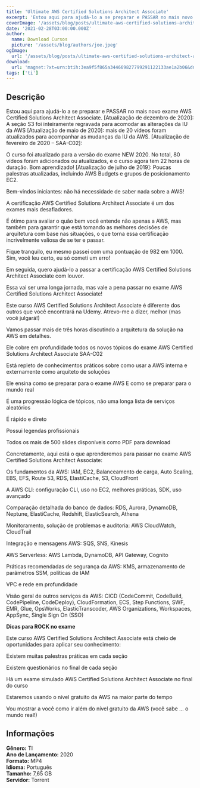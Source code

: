 ```yaml
---
title: 'Ultimate AWS Certified Solutions Architect Associate'
excerpt: 'Estou aqui para ajudá-lo a se preparar e PASSAR no mais novo exame AWS Certified Solutions Architect Associate. [Atualização de dezembro de 2020]: A seção S3 foi inteiramente regravada para acomodar as alterações da IU da AWS [Atualização de maio de 2020]: mais de 20 vídeos foram atualizados para'
coverImage: '/assets/blog/posts/ultimate-aws-certified-solutions-architect-associate.jpg'
date: '2021-02-28T03:00:00.000Z'
author:
  name: Download Cursos
  picture: '/assets/blog/authors/joe.jpeg'
ogImage:
  url: '/assets/blog/posts/ultimate-aws-certified-solutions-architect-associate.jpg'
download:
  url: 'magnet:?xt=urn:btih:3ea9f5f865a344669827799291122133ae1a2b06&dn=aws-certified-solutions-architect-associate-saa-c02&tr=udp%3a%2f%2ftracker.openbittorrent.com%3a80%2fannounce&tr=udp%3a%2f%2ftracker.opentrackr.org%3a1337%2fannounce'
tags: ['ti']
---
```

<h2>Descrição</h2>
<p>Estou aqui para ajudá-lo a se preparar e PASSAR no mais novo exame AWS Certified Solutions Architect Associate. [Atualização de dezembro de 2020]: A seção S3 foi inteiramente regravada para acomodar as alterações da IU da AWS [Atualização de maio de 2020]: mais de 20 vídeos foram atualizados para acompanhar as mudanças da IU da AWS. [Atualização de fevereiro de 2020 – SAA-C02]:</p><p>O curso foi atualizado para a versão do exame NEW 2020. No total, 80 vídeos foram adicionados ou atualizados, e o curso agora tem 22 horas de duração. Bom aprendizado! [Atualização de julho de 2019]: Poucas palestras atualizadas, incluindo AWS Budgets e grupos de posicionamento EC2.</p><p>Bem-vindos iniciantes: não há necessidade de saber nada sobre a AWS!</p><p>A certificação AWS Certified Solutions Architect Associate é um dos exames mais desafiadores.</p><p>É ótimo para avaliar o quão bem você entende não apenas a AWS, mas também para garantir que está tomando as melhores decisões de arquitetura com base nas situações, o que torna essa certificação incrivelmente valiosa de se ter e passar.</p><p>Fique tranquilo, eu mesmo passei com uma pontuação de 982 em 1000. Sim, você leu certo, eu só cometi um erro!</p><p>Em seguida, quero ajudá-lo a passar a certificação AWS Certified Solutions Architect Associate com louvor.</p><p>Essa vai ser uma longa jornada, mas vale a pena passar no exame AWS Certified Solutions Architect Associate!</p><p>Este curso AWS Certified Solutions Architect Associate é diferente dos outros que você encontrará na Udemy. Atrevo-me a dizer, melhor (mas você julgará!)</p><p>Vamos passar mais de três horas discutindo a arquitetura da solução na AWS em detalhes.</p><p>Ele cobre em profundidade todos os novos tópicos do exame AWS Certified Solutions Architect Associate SAA-C02</p><p>Está repleto de conhecimentos práticos sobre como usar a AWS interna e externamente como arquiteto de soluções</p><p>Ele ensina como se preparar para o exame AWS E como se preparar para o mundo real</p><p>É uma progressão lógica de tópicos, não uma longa lista de serviços aleatórios</p><p>É rápido e direto</p><p>Possui legendas profissionais</p><p>Todos os mais de 500 slides disponíveis como PDF para download</p><p>Concretamente, aqui está o que aprenderemos para passar no exame AWS Certified Solutions Architect Associate:</p><p>Os fundamentos da AWS: IAM, EC2, Balanceamento de carga, Auto Scaling, EBS, EFS, Route 53, RDS, ElastiCache, S3, CloudFront</p><p>A AWS CLI: configuração CLI, uso no EC2, melhores práticas, SDK, uso avançado</p><p>Comparação detalhada do banco de dados: RDS, Aurora, DynamoDB, Neptune, ElastiCache, Redshift, ElasticSearch, Athena</p><p>Monitoramento, solução de problemas e auditoria: AWS CloudWatch, CloudTrail</p><p>Integração e mensagens AWS: SQS, SNS, Kinesis</p><p>AWS Serverless: AWS Lambda, DynamoDB, API Gateway, Cognito</p><p>Práticas recomendadas de segurança da AWS: KMS, armazenamento de parâmetros SSM, políticas de IAM</p><p>VPC e rede em profundidade</p><p>Visão geral de outros serviços da AWS: CICD (CodeCommit, CodeBuild, CodePipeline, CodeDeploy), CloudFormation, ECS, Step Functions, SWF, EMR, Glue, OpsWorks, ElasticTranscoder, AWS Organizations, Workspaces, AppSync, Single Sign On (SSO)</p><p><strong>Dicas para ROCK no exame</strong></p><p>Este curso AWS Certified Solutions Architect Associate está cheio de oportunidades para aplicar seu conhecimento:</p><p>Existem muitas palestras práticas em cada seção</p><p>Existem questionários no final de cada seção</p><p>Há um exame simulado AWS Certified Solutions Architect Associate no final do curso</p><p>Estaremos usando o nível gratuito da AWS na maior parte do tempo</p><p>Vou mostrar a você como ir além do nível gratuito da AWS (você sabe … o mundo real!)</p><h2>Informações</h2><p><strong>Gênero:</strong> TI<br/> <strong>Ano de Lançamento:</strong> 2020<br/> <strong>Formato:</strong> MP4<br/> <strong>Idioma:</strong> Português<br/> <strong>Tamanho:</strong> 7,65 GB<br/> <strong>Servidor:</strong> Torrent</p>